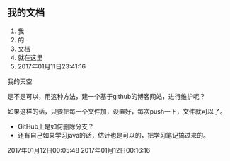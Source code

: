 

## 我的文档

1. 我
2. 的
3. 文档
4. 就在这里
5. 2017年01月11日23:41:16

我的天空

是不是可以，用这种方法，建一个基于github的博客网站，进行维护呢？

如果这样的话，只要把每一个文件加，设置好，每次push一下，文件就可以了。

- GitHub上是如何删除分支？
- 还有自己如果学习java的话，估计也是可以的，把学习笔记搞过来的。

2017年01月12日00:05:48
2017年01月12日00:16:16
